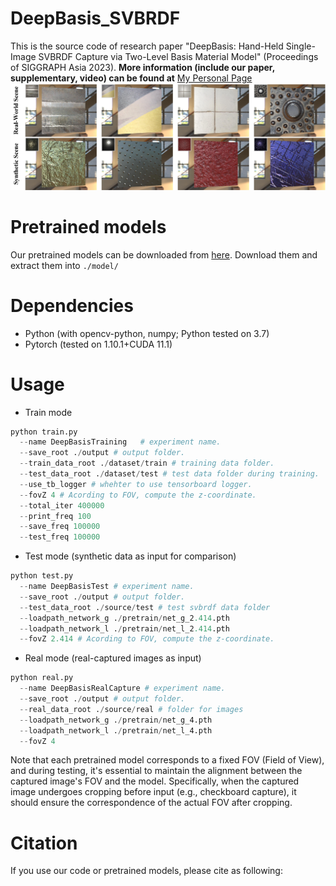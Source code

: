 # DeepBasis_SVBRDF
This is the source code of research paper "DeepBasis: Hand-Held Single-Image SVBRDF Capture via Two-Level Basis Material Model" (Proceedings of SIGGRAPH Asia 2023).
**More information (include our paper, supplementary, video) can be found at** [My Personal Page](https://www.baidu.com) 
![Alt](Teaser2.jpg)

# Pretrained models
Our pretrained models can be downloaded from [here](https://drive.google.com/drive/folders/1t7nnzP2htXwPQVajYdHqlv-MyN_zYPBb?usp=drive_link). Download them and extract them into ```./model/ ```

# Dependencies
- Python (with opencv-python, numpy; Python tested on 3.7)
- Pytorch (tested on 1.10.1+CUDA 11.1)

# Usage
- Train mode
```Python
python train.py
  --name DeepBasisTraining   # experiment name.
  --save_root ./output # output folder.
  --train_data_root ./dataset/train # training data folder.
  --test_data_root ./dataset/test # test data folder during training.
  --use_tb_logger # whehter to use tensorboard logger.
  --fovZ 4 # Acording to FOV, compute the z-coordinate.
  --total_iter 400000
  --print_freq 100
  --save_freq 100000
  --test_freq 100000
```

- Test mode (synthetic data as input for comparison)
```Python
python test.py
  --name DeepBasisTest # experiment name.
  --save_root ./output # output folder.
  --test_data_root ./source/test # test svbrdf data folder
  --loadpath_network_g ./pretrain/net_g_2.414.pth
  --loadpath_network_l ./pretrain/net_l_2.414.pth
  --fovZ 2.414 # Acording to FOV, compute the z-coordinate.
```
- Real mode (real-captured images as input)
```Python
python real.py
  --name DeepBasisRealCapture # experiment name.
  --save_root ./output # output folder.
  --real_data_root ./source/real # folder for images
  --loadpath_network_g ./pretrain/net_g_4.pth
  --loadpath_network_l ./pretrain/net_l_4.pth
  --fovZ 4
```
Note that each pretrained model corresponds to a fixed FOV (Field of View), and during testing, it's essential to maintain the alignment between the captured image's FOV and the model. Specifically, when the captured image undergoes cropping before input (e.g., checkboard capture), it should ensure the correspondence of the actual FOV after cropping.
# Citation
If you use our code or pretrained models, please cite as following:
```

```
